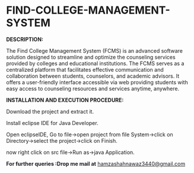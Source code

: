 # FIND-COLLEGE-MANAGEMENT-SYSTEM

**DESCRIPTION:**

The Find College Management System (FCMS) is an advanced software solution designed to streamline and optimize the counseling services provided by colleges and educational institutions. The FCMS serves as a centralized platform that facilitates effective communication and collaboration between students, counselors, and academic advisors. It offers a user-friendly interface accessible via web providing students with easy access to counseling resources and services anytime, anywhere.

**INSTALLATION AND EXECUTION PROCEDURE:**

Download the project and extract it.

Install eclipse IDE for Java Developer.

Open eclipseIDE, Go to file->open project from file System->click on Directory->select the project->click on Finish.

now right click on src file->Run as->java Application.

**For further queries :Drop me mail at** hamzashahnawaz3440@gmail.com

